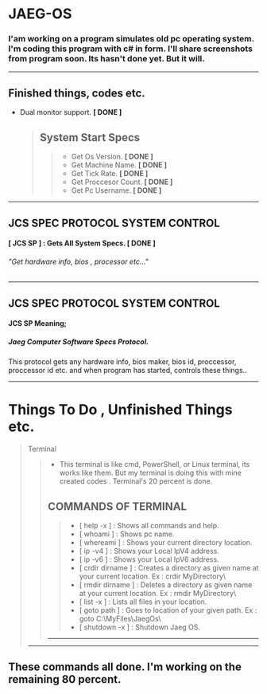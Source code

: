 # JAEG-OS
### I'am working on a program simulates old pc operating system. I'm coding this program with c# in form. I'll share screenshots from program soon. Its hasn't done yet. But it will.
---

## Finished things, codes etc.
 
+ Dual monitor support.  **[ DONE ]**
  
     > ## System Start Specs                                     
     >> - Get Os Version. **[ DONE ]**
     >> - Get Machine Name. **[ DONE ]**
     >> - Get Tick Rate. **[ DONE ]**
     >> - Get Proccesor Count. **[ DONE ]**
     >> - Get Pc Username. **[ DONE ]** 
     >   
---

## JCS SPEC PROTOCOL SYSTEM CONTROL 
                                                                          
#### [ JCS SP ] : Gets All System Specs. **[ DONE ]**
###### "Get hardware info, bios , processor etc..."
---                                                                   
## JCS SPEC PROTOCOL SYSTEM CONTROL
#### JCS SP Meaning;
##### Jaeg Computer Software Specs Protocol.

This protocol gets any hardware info, bios maker, bios id, proccessor, proccessor id etc. and when program has started, controls these things..

---

# Things To Do , Unfinished Things etc.

> Terminal
>> + This terminal is like cmd, PowerShell, or Linux terminal, its works like them.
>> But my terminal is doing this with mine created codes . Terminal's 20 percent is done.
>> ## COMMANDS OF TERMINAL
>>> * [ help -x ] : Shows all commands and help.
>>> * [ whoami ] : Shows pc name.
>>> * [ whereami ] : Shows your current directory location.
>>> * [ ip -v4 ] : Shows your Local IpV4 address.
>>> * [ ip -v6 ] : Shows your Local IpV6 address.
>>> * [ crdir dirname ] : Creates a directory as given name at your current location. Ex : crdir MyDirectory\
>>> * [ rmdir dirname ] : Deletes a directory as given name at your current location. Ex : rmdir MyDirectory\
>>> * [ list -x ] : Lists all files in your location.
>>> * [ goto path ] : Goes to location of your given path. Ex : goto C:\\MyFiles\\JaegOs\
>>> * [ shutdown -x ] : Shutdown Jaeg OS.  
>> ---
> --- 
**These commands all done.
I'm working on the remaining 80 percent.**
---

                     
